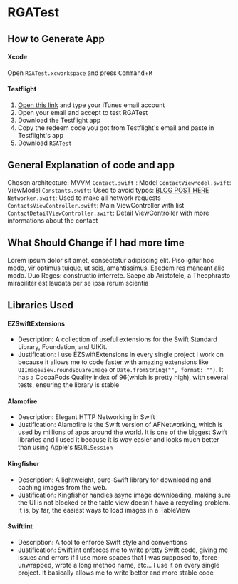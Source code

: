 # RGATest

## How to Generate App

#### Xcode
Open ```RGATest.xcworkspace``` and press <kbd>Command</kbd>+<kbd>R</kbd>

#### Testflight
1. [Open this link]() and type your iTunes email account
2. Open your email and accept to test RGATest
3. Download the Testflight app
4. Copy the redeem code you got from Testflight's email and paste in Testflight's app
5. Download ```RGATest```

## General Explanation of code and app
Chosen architecture: MVVM
`Contact.swift` : Model
`ContactViewModel.swift`: ViewModel
`Constants.swift`: Used to avoid typos: [BLOG POST HERE]()
`Networker.swift`: Used to make all network requests
`ContactsViewController.swift`: Main ViewController with list
`ContactDetailViewController.swift`: Detail ViewController with more informations about the contact

## What Should Change if I had more time
Lorem ipsum dolor sit amet, consectetur adipiscing elit. Piso igitur hoc modo, vir optimus tuique, ut scis, amantissimus. Eaedem res maneant alio modo. Duo Reges: constructio interrete. Saepe ab Aristotele, a Theophrasto mirabiliter est laudata per se ipsa rerum scientia

## Libraries Used

#### EZSwiftExtensions
* Description: A collection of useful extensions for the Swift Standard Library, Foundation, and UIKit.
* Justification: I use EZSwiftExtensions in every single project I work on because it allows me to code faster with amazing extensions like ```UIImageView.roundSquareImage``` or ```Date.fromString("", format: "")```. It has a CocoaPods Quality index of 96(which is pretty high), with several tests, ensuring the library is stable

#### Alamofire
* Description: Elegant HTTP Networking in Swift
* Justification: Alamofire is the Swift version of AFNetworking, which is used by millions of apps around the world. It is one of the biggest Swift libraries and I used it because it is way easier and looks much better than using Apple's ```NSURLSession```

#### Kingfisher
* Description: A lightweight, pure-Swift library for downloading and caching images from the web.
* Justification: Kingfisher handles async image downloading, making sure the UI is not blocked or the table view doesn't have a recycling problem. It is, by far, the easiest ways to load images in a TableView

#### Swiftlint
* Description: A tool to enforce Swift style and conventions
* Justification: Swiftlint enforces me to write pretty Swift code, giving me issues and errors if I use more spaces that I was supposed to, force-unwrapped, wrote a long method name, etc... I use it on every single project. It basically allows me to write better and more stable code

